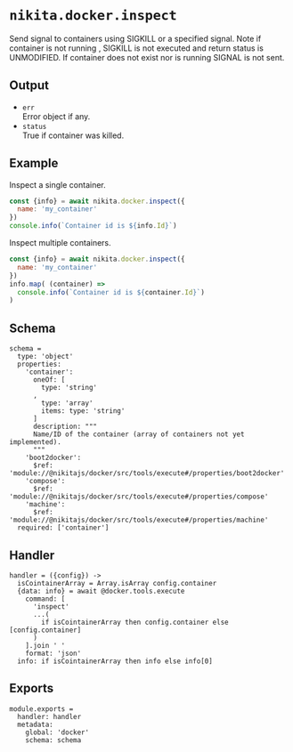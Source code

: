 
# `nikita.docker.inspect`

Send signal to containers using SIGKILL or a specified signal.
Note if container is not running , SIGKILL is not executed and
return status is UNMODIFIED. If container does not exist nor is running
SIGNAL is not sent.

## Output

* `err`   
  Error object if any.
* `status`   
  True if container was killed.

## Example

Inspect a single container.

```js
const {info} = await nikita.docker.inspect({
  name: 'my_container'
})
console.info(`Container id is ${info.Id}`)
```

Inspect multiple containers.

```js
const {info} = await nikita.docker.inspect({
  name: 'my_container'
})
info.map( (container) =>
  console.info(`Container id is ${container.Id}`)
)
```

## Schema

    schema =
      type: 'object'
      properties:
        'container':
          oneOf: [
            type: 'string'
          ,
            type: 'array'
            items: type: 'string'
          ]
          description: """
          Name/ID of the container (array of containers not yet implemented).
          """
        'boot2docker':
          $ref: 'module://@nikitajs/docker/src/tools/execute#/properties/boot2docker'
        'compose':
          $ref: 'module://@nikitajs/docker/src/tools/execute#/properties/compose'
        'machine':
          $ref: 'module://@nikitajs/docker/src/tools/execute#/properties/machine'
      required: ['container']

## Handler

    handler = ({config}) ->
      isCointainerArray = Array.isArray config.container
      {data: info} = await @docker.tools.execute
        command: [
          'inspect'
          ...(
            if isCointainerArray then config.container else [config.container]
          )
        ].join ' '
        format: 'json'
      info: if isCointainerArray then info else info[0]

## Exports

    module.exports =
      handler: handler
      metadata:
        global: 'docker'
        schema: schema
